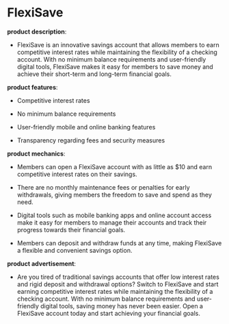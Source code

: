 # FlexiSave

**product description**: 

- FlexiSave is an innovative savings account that allows members to earn competitive interest rates while maintaining the flexibility of a checking account. With no minimum balance requirements and user-friendly digital tools, FlexiSave makes it easy for members to save money and achieve their short-term and long-term financial goals.

**product features**: 

- Competitive interest rates

- No minimum balance requirements

- User-friendly mobile and online banking features

- Transparency regarding fees and security measures

**product mechanics**: 

- Members can open a FlexiSave account with as little as $10 and earn competitive interest rates on their savings.

- There are no monthly maintenance fees or penalties for early withdrawals, giving members the freedom to save and spend as they need.

- Digital tools such as mobile banking apps and online account access make it easy for members to manage their accounts and track their progress towards their financial goals.

- Members can deposit and withdraw funds at any time, making FlexiSave a flexible and convenient savings option.

**product advertisement**: 

- Are you tired of traditional savings accounts that offer low interest rates and rigid deposit and withdrawal options? Switch to FlexiSave and start earning competitive interest rates while maintaining the flexibility of a checking account. With no minimum balance requirements and user-friendly digital tools, saving money has never been easier. Open a FlexiSave account today and start achieving your financial goals.

